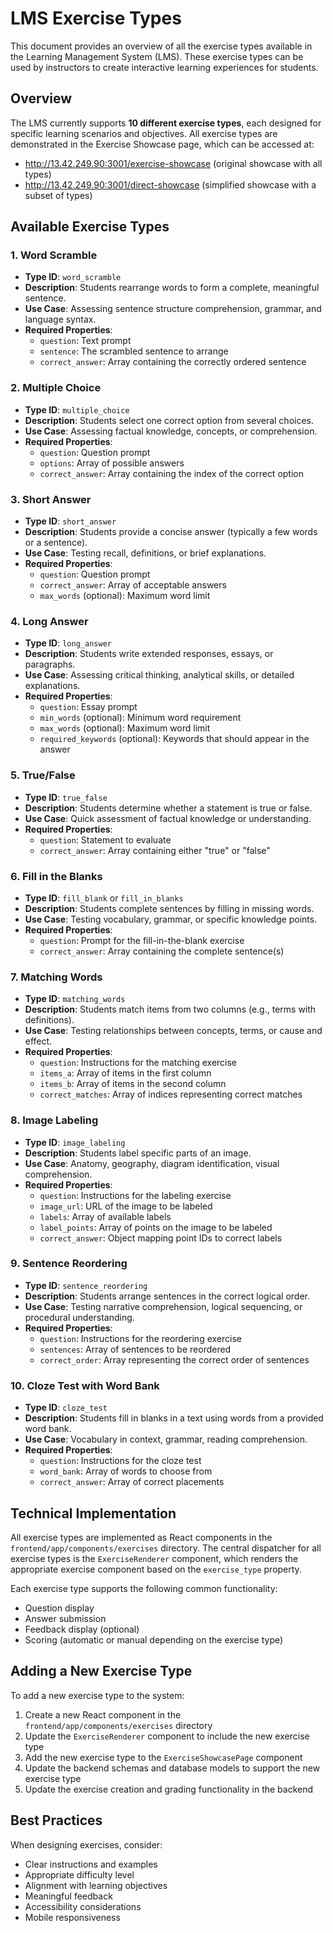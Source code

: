 # LMS Exercise Types

This document provides an overview of all the exercise types available in the Learning Management System (LMS). These exercise types can be used by instructors to create interactive learning experiences for students.

## Overview

The LMS currently supports **10 different exercise types**, each designed for specific learning scenarios and objectives. All exercise types are demonstrated in the Exercise Showcase page, which can be accessed at:
- http://13.42.249.90:3001/exercise-showcase (original showcase with all types)
- http://13.42.249.90:3001/direct-showcase (simplified showcase with a subset of types)

## Available Exercise Types

### 1. Word Scramble
- **Type ID**: `word_scramble`
- **Description**: Students rearrange words to form a complete, meaningful sentence.
- **Use Case**: Assessing sentence structure comprehension, grammar, and language syntax.
- **Required Properties**: 
  - `question`: Text prompt
  - `sentence`: The scrambled sentence to arrange
  - `correct_answer`: Array containing the correctly ordered sentence

### 2. Multiple Choice
- **Type ID**: `multiple_choice`
- **Description**: Students select one correct option from several choices.
- **Use Case**: Assessing factual knowledge, concepts, or comprehension.
- **Required Properties**: 
  - `question`: Question prompt
  - `options`: Array of possible answers
  - `correct_answer`: Array containing the index of the correct option

### 3. Short Answer
- **Type ID**: `short_answer`
- **Description**: Students provide a concise answer (typically a few words or a sentence).
- **Use Case**: Testing recall, definitions, or brief explanations.
- **Required Properties**: 
  - `question`: Question prompt
  - `correct_answer`: Array of acceptable answers
  - `max_words` (optional): Maximum word limit

### 4. Long Answer
- **Type ID**: `long_answer`
- **Description**: Students write extended responses, essays, or paragraphs.
- **Use Case**: Assessing critical thinking, analytical skills, or detailed explanations.
- **Required Properties**: 
  - `question`: Essay prompt
  - `min_words` (optional): Minimum word requirement
  - `max_words` (optional): Maximum word limit
  - `required_keywords` (optional): Keywords that should appear in the answer

### 5. True/False
- **Type ID**: `true_false`
- **Description**: Students determine whether a statement is true or false.
- **Use Case**: Quick assessment of factual knowledge or understanding.
- **Required Properties**: 
  - `question`: Statement to evaluate
  - `correct_answer`: Array containing either "true" or "false"

### 6. Fill in the Blanks
- **Type ID**: `fill_blank` or `fill_in_blanks`
- **Description**: Students complete sentences by filling in missing words.
- **Use Case**: Testing vocabulary, grammar, or specific knowledge points.
- **Required Properties**: 
  - `question`: Prompt for the fill-in-the-blank exercise
  - `correct_answer`: Array containing the complete sentence(s)

### 7. Matching Words
- **Type ID**: `matching_words`
- **Description**: Students match items from two columns (e.g., terms with definitions).
- **Use Case**: Testing relationships between concepts, terms, or cause and effect.
- **Required Properties**: 
  - `question`: Instructions for the matching exercise
  - `items_a`: Array of items in the first column
  - `items_b`: Array of items in the second column
  - `correct_matches`: Array of indices representing correct matches

### 8. Image Labeling
- **Type ID**: `image_labeling`
- **Description**: Students label specific parts of an image.
- **Use Case**: Anatomy, geography, diagram identification, visual comprehension.
- **Required Properties**: 
  - `question`: Instructions for the labeling exercise
  - `image_url`: URL of the image to be labeled
  - `labels`: Array of available labels
  - `label_points`: Array of points on the image to be labeled
  - `correct_answer`: Object mapping point IDs to correct labels

### 9. Sentence Reordering
- **Type ID**: `sentence_reordering`
- **Description**: Students arrange sentences in the correct logical order.
- **Use Case**: Testing narrative comprehension, logical sequencing, or procedural understanding.
- **Required Properties**: 
  - `question`: Instructions for the reordering exercise
  - `sentences`: Array of sentences to be reordered
  - `correct_order`: Array representing the correct order of sentences

### 10. Cloze Test with Word Bank
- **Type ID**: `cloze_test`
- **Description**: Students fill in blanks in a text using words from a provided word bank.
- **Use Case**: Vocabulary in context, grammar, reading comprehension.
- **Required Properties**: 
  - `question`: Instructions for the cloze test
  - `word_bank`: Array of words to choose from
  - `correct_answer`: Array of correct placements

## Technical Implementation

All exercise types are implemented as React components in the `frontend/app/components/exercises` directory. The central dispatcher for all exercise types is the `ExerciseRenderer` component, which renders the appropriate exercise component based on the `exercise_type` property.

Each exercise type supports the following common functionality:
- Question display
- Answer submission
- Feedback display (optional)
- Scoring (automatic or manual depending on the exercise type)

## Adding a New Exercise Type

To add a new exercise type to the system:

1. Create a new React component in the `frontend/app/components/exercises` directory
2. Update the `ExerciseRenderer` component to include the new exercise type
3. Add the new exercise type to the `ExerciseShowcasePage` component
4. Update the backend schemas and database models to support the new exercise type
5. Update the exercise creation and grading functionality in the backend

## Best Practices

When designing exercises, consider:
- Clear instructions and examples
- Appropriate difficulty level
- Alignment with learning objectives
- Meaningful feedback
- Accessibility considerations
- Mobile responsiveness 